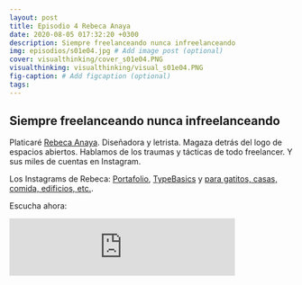 ```yaml
---
layout: post
title: Episodio 4 Rebeca Anaya
date: 2020-08-05 017:32:20 +0300
description: Siempre freelanceando nunca infreelanceando
img: episodios/s01e04.jpg # Add image post (optional)
cover: visualthinking/cover_s01e04.PNG
visualthinking: visualthinking/visual_s01e04.PNG
fig-caption: # Add figcaption (optional)
tags:
---
```


## Siempre freelanceando nunca infreelanceando

Platicaré [Rebeca Anaya](https://twitter.com/rebeca__anaya). Diseñadora y letrista. Magaza detrás del logo de espacios abiertos.
Hablamos de los traumas y tácticas de todo freelancer. Y sus miles de cuentas en Instagram.

Los Instagrams de Rebeca: [Portafolio](https://www.instagram.com/rebeca__anaya), [TypeBasics](https://www.instagram.com/typebasics/) y [para gatitos, casas, comida, edificios, etc.](https://www.instagram.com/rebveqka).

Escucha ahora:

<iframe src="https://anchor.fm/espaciosabiertos/embed/episodes/Siempre-freelanceando-nunca-infreelanceando-ehntl7" height="102px" width="400px" frameborder="0" scrolling="no"></iframe>
